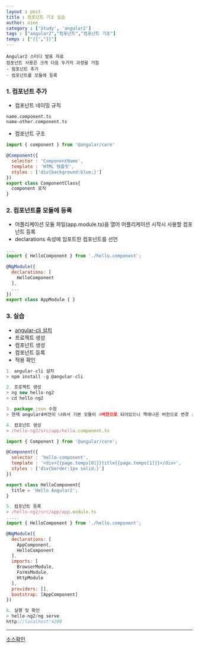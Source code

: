 ```yaml
---
layout : post
title : 컴포넌트 기초 실습
author: niee
category : ['Study', 'angular2']
tags : ["angular2","컴포넌트","컴포넌트 기초"]
temps : ["{{","}}"]
---
```


```
Angular2 스터디 발표 자료
컴포넌트 사용은 크게 다음 두가지 과정을 거침
- 컴포넌트 추가
- 컴포넌트를 모듈에 등록
```

### 1. 컴포넌트 추가

- 컴포넌트 네이밍 규칙

```
name.component.ts
name-other.component.ts
```

- 컴포넌트 구조

```javascript
import { component } from '@angular/core'

@Component({
  selector : 'ComponentName',
  template : 'HTML 템플릿',
  styles : ['div{background:blue;}']
})
export class ComponentClass{
  component 로직
}
```

### 2. 컴포넌트를 모듈에 등록

- 어플리케이션 모듈 파일(app.module.ts)을 열어 어플리케이션 시작시 사용할 컴포넌트 등록
- declarations 속성에 임포트한 컴포넌트를 선언

```javascript
...
import { HelloComponent } from './hello.component';

@NgModule({
  declarations: [
    HelloComponent
  ],
  ...
})
export class AppModule { }

```

### 3. 실습

- [angular-cli 설치](https://github.com/angular/angular-cli)
- 프로젝트 생성
- 컴포넌트 생성
- 컴포넌트 등록
- 적용 확인

```javascript
1. angular-cli 설치
> npm install -g @angular-cli

2. 프로젝트 생성
> ng new hello-ng2
> cd hello-ng2

3. package.json 수정
> 현재 angular4버전이 나와서 기본 모듈이 4버전으로 되어있으니 책에나온 버전으로 변경 2.0.2 router만 3.0.2

4. 컴포넌트 생성
> /hello-ng2/src/app/hello.component.ts

import { Component } from '@angular/core';

@Component({
  selector : 'hello-component',
  template : '<div>{{page.temps[0]}}title{{page.temps[1]}}</div>',
  styles : ['div{border:1px solid;}']
})

export class HelloComponent{
  title = 'Hello Angular2';
}

5. 컴포넌트 등록
> /hello-ng2/src/app/app.module.ts
.....
import { HelloComponent } from './hello.component';

@NgModule({
  declarations: [
    AppComponent,
    HelloComponent
  ],
  imports: [
    BrowserModule,
    FormsModule,
    HttpModule
  ],
  providers: [],
  bootstrap: [AppComponent]
})

6. 실행 및 확인
> hello-ng2/ng serve
http://localhost:4200
```

----------------------
[소스확인](https://github.com/ParkMinKyu/angular2study/tree/master/src/app)

